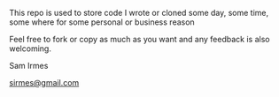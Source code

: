 

This repo is used to store code I wrote or cloned some day, some time, some where for some personal or business reason

Feel free to fork or copy as much as you want and any feedback is also welcoming.

Sam Irmes

sirmes@gmail.com



